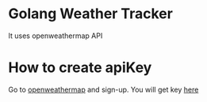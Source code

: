 # Golang Weather Tracker
It uses openweathermap API

# How to create apiKey
Go to [openweathermap](https://openweathermap.org/) and sign-up. You will get key [here](https://home.openweathermap.org/api_keys)